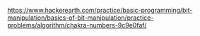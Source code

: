 https://www.hackerearth.com/practice/basic-programming/bit-manipulation/basics-of-bit-manipulation/practice-problems/algorithm/chakra-numbers-9c9e0faf/
